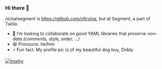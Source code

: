### Hi there 👋

nickatsegment is https://github.com/nfirvine, but at Segment, a part of Twilio.

- 👯 I’m looking to collaborate on good YAML libraries that *preserve non-data (comments, style, order, ...)*
- 😄 Pronouns: he/him
- ⚡ Fun fact: My profile pic is of my beautiful dog boy, Diddy

[![trophy](https://github-profile-trophy.vercel.app/?username=nickatsegment&no-bg=true)](https://github.com/ryo-ma/github-profile-trophy)

